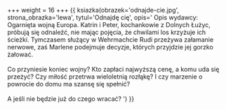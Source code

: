 +++
weight = 16
+++
{{ ksiazka(obrazek='odnajde-cie.jpg', strona_obrazka='lewa', tytul='Odnajdę cię', opis='
Opis wydawcy:<br/>
Ogarnięta wojną Europa. Katrin i Peter, kochankowie z Dolnych Łużyc, próbują się odnaleźć, nie mając pojęcia, że chwilami los krzyżuje ich ścieżki. Tymczasem służący w Wehrmachcie Rudi przeżywa załamanie nerwowe, zaś Marlene podejmuje decyzje, których przyjdzie jej gorzko żałować.
<br/> <br/>
Co przyniesie koniec wojny? Kto zapłaci najwyższą cenę, a komu uda się przeżyć? Czy miłość przetrwa wieloletnią rozłąkę? I czy marzenie o powrocie do domu ma szansę się spełnić?
<br/><br/>
A jeśli nie będzie już do czego wracać?
') }}
